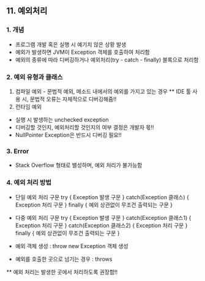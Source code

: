 ## 11. 예외처리

### 1. 개념
- 프로그램 개발 혹은 실행 시 예기치 않은 상황 발생
- 예외가 발생하면 JVM이 Exception 객체를 호출하여 처리함
- 예외의 종류에 따라 디버깅하거나 예외처리(try - catch - finally) 블록으로 처리함

### 2. 예외 유형과 클래스
1) 컴파일 예외 - 문법적 예외, 메소드 내에서의 예외를 가지고 있는 경우
 ** IDE 툴 사용 시, 문법적 오류는 자체적으로 디버깅해줌!!
2) 런타임 예외
- 실행 시 발생하는 unchecked exception
- 디버깅할 것인지, 예외처리할 것인지의 여부 결정은 개발자 몫!!
- NullPointer Exception은 반드시 디버깅 필요!!

### 3. Error
- Stack Overflow 형태로 밸성하며, 예외 처리가 불가능함

### 4. 예외 처리 방법
- 단일 예외 처리 구문
try { 
	Exception 발생 구문
} catch(Exception 클래스) {
 	Exception 처리 구문
} finally {
	예외 상관없이 무조건 출력되는 구문
}

- 다중 예외 처리 구문
try { 
	Exception 발생 구문
} catch(Exception 클래스1) {
 	Exception 처리 구문
} catch(Exception 클래스2) {
 	Exception 처리 구문
} finally {
	예외 상관없이 무조건 출력되는 구문
}

- 예외 객체 생성 : throw new Exception 객체 생성
- 예외를 호출한 곳으로 넘기는 경우 : throws

** 예외 처리는 발생한 곳에서 처리하도록 권장함!!
